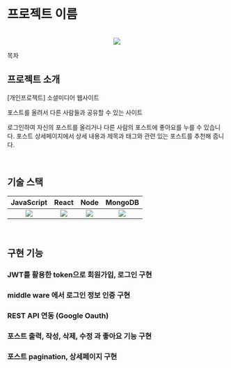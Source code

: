 # 프로젝트 이름

<p align="center">
  <br>
  <img src="https://first-blinker-691.notion.site/image/https%3A%2F%2Fprod-files-secure.s3.us-west-2.amazonaws.com%2F65fc7437-ef1e-4ba4-af20-7e9ff72e8d1e%2Ff95648ff-952a-49c9-ba44-53da899481bc%2F%25E1%2584%2589%25E1%2585%25B3%25E1%2584%258F%25E1%2585%25B3%25E1%2584%2585%25E1%2585%25B5%25E1%2586%25AB%25E1%2584%2589%25E1%2585%25A3%25E1%2586%25BA_2023-09-20_%25E1%2584%258B%25E1%2585%25A9%25E1%2584%258C%25E1%2585%25A5%25E1%2586%25AB_1.54.27.png?table=block&id=dcb7245d-33a0-4b1a-98a7-a5d1f80f3424&spaceId=65fc7437-ef1e-4ba4-af20-7e9ff72e8d1e&width=2000&userId=&cache=v2">
  <br>
</p>

목차

## 프로젝트 소개

<p align="justify">
[개인프로젝트] 소셜미디어 웹사이트
  
포스트를 올려서 다른 사람들과 공유할 수 있는 사이트

로그인하여 자신의 포스트를 올리거나 다른 사람의 포스트에 좋아요를 누를 수 있습니다.
포스트 상세페이지에서 상세 내용과 제목과 태그와 관련 있는 포스트를 추천해 줍니다.
</p>

<br>

## 기술 스택

| JavaScript |  React   |  Node   | MongoDB |
| :--------: | :------: | :-----: | :----:  |
|  <img src="https://img.shields.io/badge/JavaScript-F7DF1E?style=for-the-badge&logo=JavaScript&logoColor=white">    | <img src="https://img.shields.io/badge/React-61DBFB?style=for-the-badge&logo=React&logoColor=white"> | <img src="https://img.shields.io/badge/Node-F7DF1E?style=for-the-badge&logo=Node&logoColor=white"> | <img src="https://img.shields.io/badge/Mongo-F7DF1E?style=for-the-badge&logo=Mongo&logoColor=white">|

<br>

## 구현 기능

### JWT를 활용한 token으로 회원가입, 로그인 구현
### middle ware 에서 로그인 정보 인증 구현
### REST API 연동 (Google Oauth)
### 포스트 출력, 작성, 삭제, 수정 과 좋아요 기능 구현
### 포스트 pagination, 상세페이지 구현

<br>

